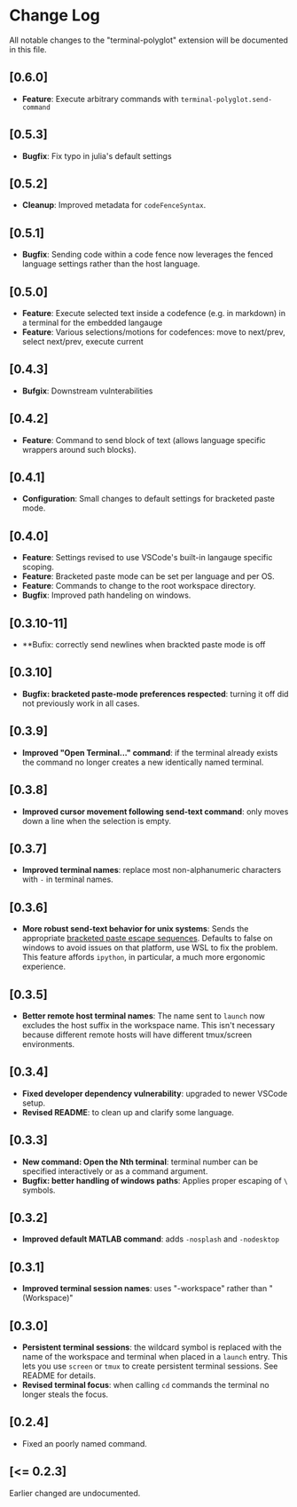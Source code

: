 # Change Log
All notable changes to the "terminal-polyglot" extension will be documented in this file.

## [0.6.0]
- **Feature**: Execute arbitrary commands with `terminal-polyglot.send-command`

## [0.5.3]
- **Bugfix**: Fix typo in julia's default settings

## [0.5.2]
- **Cleanup**: Improved metadata for `codeFenceSyntax`.

## [0.5.1]
- **Bugfix**: Sending code within a code fence now leverages the fenced language settings rather than the host language.

## [0.5.0]
- **Feature**: Execute selected text inside a codefence (e.g. in markdown) in a terminal for the embedded langauge
- **Feature**: Various selections/motions for codefences: move to next/prev, select next/prev, execute current

## [0.4.3]
- **Bufgix**: Downstream vulnterabilities

## [0.4.2]
- **Feature**: Command to send block of text (allows language specific wrappers around such blocks).

## [0.4.1]
- **Configuration**: Small changes to default settings for bracketed paste mode.

## [0.4.0]
- **Feature**: Settings revised to use VSCode's built-in langauge specific
  scoping.
- **Feature**: Bracketed paste mode can be set per language and per OS.
- **Feature**: Commands to change to the root workspace directory.
- **Bugfix**: Improved path handeling on windows.

## [0.3.10-11]
- **Bufix: correctly send newlines when brackted paste mode is off

## [0.3.10]
- **Bugfix: bracketed paste-mode preferences respected**: turning it off
did not previously work in all cases.

## [0.3.9]
- **Improved "Open Terminal..." command**: if the terminal already exists
the command no longer creates a new identically named terminal.

## [0.3.8]
- **Improved cursor movement following send-text command**: only moves
down a line when the selection is empty.

## [0.3.7]
- **Improved terminal names**: replace most non-alphanumeric characters
with `-` in terminal names.

## [0.3.6]
- **More robust send-text behavior for unix systems**: Sends the appropriate
  [bracketed paste escape sequences](https://cirw.in/blog/bracketed-paste).
  Defaults to false on windows to avoid issues on that platform, use WSL to fix
  the problem. This feature affords `ipython`, in particular, a much more
  ergonomic experience.

## [0.3.5]

- **Better remote host terminal names**: The name sent to `launch` now excludes
  the host suffix in the workspace name. This isn't necessary because different
  remote hosts will have different tmux/screen environments.

## [0.3.4]

- **Fixed developer dependency vulnerability**: upgraded to newer VSCode
setup.
- **Revised README**: to clean up and clarify some language.

## [0.3.3]
- **New command: Open the Nth terminal**: terminal number can be specified interactively or as a command argument.
- **Bugfix: better handling of windows paths**: Applies proper escaping of `\` symbols.

## [0.3.2]
- **Improved default MATLAB command**: adds `-nosplash` and `-nodesktop`

## [0.3.1]
- **Improved terminal session names**: uses "-workspace" rather than " (Workspace)"

## [0.3.0]
- **Persistent terminal sessions**: the wildcard symbol is replaced with the name
  of the workspace and terminal when placed in a `launch` entry. This lets
  you use `screen` or `tmux` to create persistent terminal sessions.
  See README for details.
- **Revised terminal focus**: when calling `cd` commands the terminal no longer
  steals the focus.

## [0.2.4]
- Fixed an poorly named command.

## [<= 0.2.3]
Earlier changed are undocumented.
